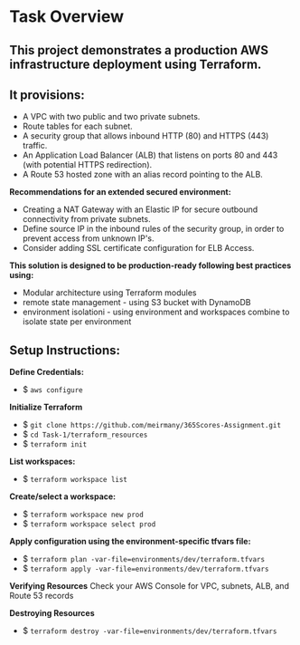 # Task Overview
## This project demonstrates a production AWS infrastructure deployment using Terraform.  
## It provisions:
- A VPC with two public and two private subnets.
- Route tables for each subnet.
- A security group that allows inbound HTTP (80) and HTTPS (443) traffic.
- An Application Load Balancer (ALB) that listens on ports 80 and 443 (with potential HTTPS redirection).
- A Route 53 hosted zone with an alias record pointing to the ALB.

**Recommendations for an extended secured environment:**
- Creating a NAT Gateway with an Elastic IP for secure outbound connectivity from private subnets.
- Define source IP in the inbound rules of the security group, in order to prevent access from unknown IP's.
- Consider adding SSL certificate configuration for ELB Access.


**This solution is designed to be production-ready following best practices using:**
- Modular architecture using Terraform modules 
- remote state management - using S3 bucket with DynamoDB
- environment isolationi - using environment and workspaces combine to isolate state per environment

## Setup Instructions:

**Define Credentials:**
- $ `aws configure`

**Initialize Terraform**
- $ `git clone https://github.com/meirmany/365Scores-Assignment.git`
- $ `cd Task-1/terraform_resources`
- $ `terraform init`

**List workspaces:**
- $ `terraform workspace list`

**Create/select a workspace:**
- $ `terraform workspace new prod`
- $ `terraform workspace select prod`


**Apply configuration using the environment-specific tfvars file:**
- $ `terraform plan -var-file=environments/dev/terraform.tfvars`
- $ `terraform apply -var-file=environments/dev/terraform.tfvars`

**Verifying Resources**
Check your AWS Console for VPC, subnets, ALB, and Route 53 records

**Destroying Resources**
- $ `terraform destroy -var-file=environments/dev/terraform.tfvars`
